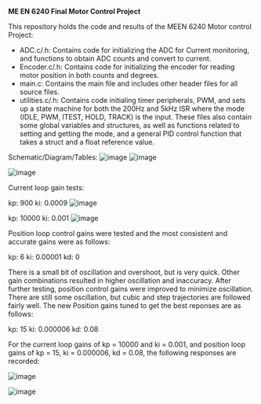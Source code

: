 **ME EN 6240 Final Motor Control Project**

This repository holds the code and results of the MEEN 6240  Motor control Project:

- ADC.c/.h: Contains code for initializing the ADC for Current monitoring, and functions to obtain ADC counts and convert to current.
- Encoder.c/.h: Contains code for initializing the encoder for reading motor position in both counts and degrees.
- main.c: Contains the main file and includes other header files for all source files.
- utilities.c/.h: Contains code initialing timer peripherals, PWM, and sets up a state machine for both the 200Hz and 5kHz ISR where the mode (IDLE, PWM, ITEST, HOLD, TRACK) is the input. These files also contain some global variables and structures, as well as functions related to setting and getting the mode, and a general PID control function that takes a struct and a float reference value.

Schematic/Diagram/Tables:
![image](https://github.com/user-attachments/assets/450453da-f9c4-45b6-83bf-7bbb437d8e7d)
![image](https://github.com/user-attachments/assets/346b52d8-2aad-4f6f-8f1f-4fb2bd7b7b4b)

![image](https://github.com/user-attachments/assets/c5d82180-69a7-4850-8394-544ebc1938a6)



Current loop gain tests:

kp: 900
ki: 0.0009
![image](https://github.com/user-attachments/assets/707c0e5f-183b-428a-86e3-81fd11ac4226)

kp: 10000
ki: 0.001
![image](https://github.com/user-attachments/assets/89590322-3746-4aa9-96eb-b7314dab0e65)

Position loop control gains were tested and the most consistent and accurate gains were as follows:

kp: 6
ki: 0.00001
kd: 0

There is a small bit of oscillation and overshoot, but is very quick. Other gain combinations resulted in higher oscillation and inaccuracy.
After further testing, position control gains were improved to minimize oscillation. There are still some oscillation, but cubic and step trajectories are followed fairly well.
The new Position gains tuned to get the best reponses are as follows:

kp: 15
ki: 0.000006
kd: 0.08

For the current loop gains of kp = 10000 and ki = 0.001, and position loop gains of kp = 15, ki = 0.000006, kd = 0.08, the following responses are recorded:

![image](https://github.com/user-attachments/assets/5bf26eb0-ac59-4f8d-bac3-b1d02ddecd5b)

![image](https://github.com/user-attachments/assets/ece6d563-3e94-47b1-8cd2-01e62f745acc)



